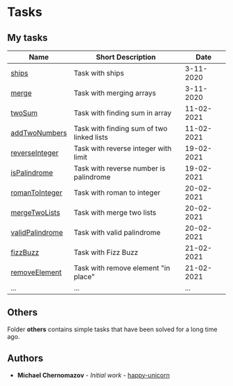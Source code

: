 # Tasks

## My tasks

| Name                                                                                   | Short Description                                          | Date       |
| -------------------------------------------------------------------------------------- | ---------------------------------------------------------- | ---------- |
| [ships](https://github.com/happy-unicorn/tasks/blob/main/ships.js)                     | Task with ships                                            | 3-11-2020  |
| [merge](https://github.com/happy-unicorn/tasks/blob/main/merge.js)                     | Task with merging arrays                                   | 3-11-2020  |
| [twoSum](https://github.com/happy-unicorn/tasks/blob/main/twoSum.js)                   | Task with finding sum in array                             | 11-02-2021 |
| [addTwoNumbers](https://github.com/happy-unicorn/tasks/blob/main/addTwoNumbers.js)     | Task with finding sum of two linked lists                  | 11-02-2021 |
| [reverseInteger](https://github.com/happy-unicorn/tasks/blob/main/reverseInteger.js)   | Task with reverse integer with limit                       | 19-02-2021 |
| [isPalindrome](https://github.com/happy-unicorn/tasks/blob/main/isPalindrome.js)       | Task with reverse number is palindrome                     | 19-02-2021 |
| [romanToInteger](https://github.com/happy-unicorn/tasks/blob/main/romanToInteger.js)   | Task with roman to integer                                 | 20-02-2021 |
| [mergeTwoLists](https://github.com/happy-unicorn/tasks/blob/main/mergeTwoLists.js)     | Task with merge two lists                                  | 20-02-2021 |
| [validPalindrome](https://github.com/happy-unicorn/tasks/blob/main/validPalindrome.js) | Task with valid palindrome                                 | 20-02-2021 |
| [fizzBuzz](https://github.com/happy-unicorn/tasks/blob/main/fizzBuzz.js)               | Task with Fizz Buzz                                        | 21-02-2021 |
| [removeElement](https://github.com/happy-unicorn/tasks/blob/main/removeElement.js)     | Task with remove element "in place"                        | 21-02-2021 |
| ...                                                                                    | ...                                                        | ...        |

## Others

Folder **others** contains simple tasks that have been solved for a long time ago.

## Authors

* **Michael Chernomazov** - *Initial work* - [happy-unicorn](https://github.com/happy-unicorn)
